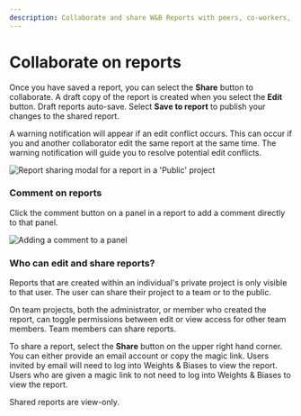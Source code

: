 ```yaml
---
description: Collaborate and share W&B Reports with peers, co-workers, and your team.
---
```


# Collaborate on reports

<head>
  <title>Collaborate and Share W&B Reports</title>
</head>

Once you have saved a report, you can select the **Share** button to collaborate. A draft copy of the report is created when you select the **Edit** button. Draft reports auto-save. Select **Save to report** to publish your changes to the shared report.

A warning notification will appear if an edit conflict occurs. This can occur if you and another collaborator edit the same report at the same time. The warning notification will guide you to resolve potential edit conflicts.

![Report sharing modal for a report in a 'Public' project](@site/static/images/reports/share-report.gif)

### Comment on reports

Click the comment button on a panel in a report to add a comment directly to that panel.

![Adding a comment to a panel](/images/reports/demo_comment_on_panels_in_reports.gif)



### Who can edit and share reports?

Reports that are created within an individual's private project is only visible to that user. The user can share their project to a team or to the public.

On team projects, both the administrator, or member who created the report, can toggle permissions between edit or view access for other team members. Team members can share reports.

To share a report, select the **Share** button on the upper right hand corner.  You can either provide an email account or copy the magic link. Users invited by email will need to log into Weights & Biases to view the report. Users who are given a magic link to not need to log into Weights & Biases to view the report.

Shared reports are view-only.
